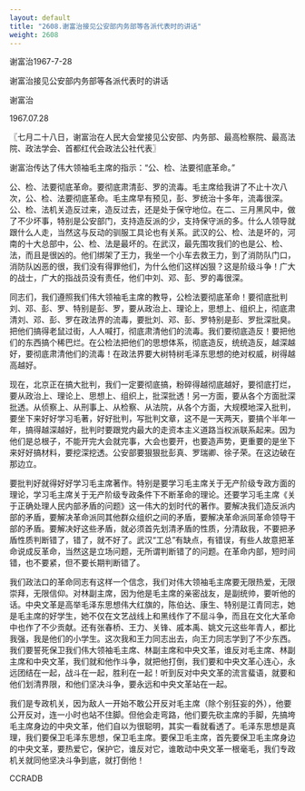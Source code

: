 ```yaml
---
layout: default
title: "2608.谢富治接见公安部内务部等各派代表时的讲话"
weight: 2608
---
```


谢富治1967-7-28

谢富治接见公安部内务部等各派代表时的讲话

谢富治

1967.07.28

〖七月二十八日，谢富治在人民大会堂接见公安部、内务部、最高检察院、最高法院、政法学会、首都红代会政法公社代表〗

谢富治传达了伟大领袖毛主席的指示：“公、检、法要彻底革命。”

公、检、法要彻底革命。要彻底肃清彭、罗的流毒。毛主席给我讲了不止十次八次，公、检、法要彻底革命。毛主席早有预见，彭、罗统治十多年，流毒很深。公、检、法机关造反过来，造反过去，还是处于保守地位。在二、三月黑风中，做了不少坏事，特别是公安部门，支持造反派的少，支持保守派的多。什么人领导就跟什么人走，当然这与反动的驯服工具论也有关系。武汉的公、检、法是坏的，河南的十大总部中，公、检、法是最坏的。在武汉，最先围攻我们的也是公、检、法，而且是很凶的。他们绑架了王力，我坐一个小车去救王力，到了消防队门口，消防队凶恶的很，我们没有得罪他们，为什么他们这样凶狠？这是阶级斗争！广大的战士，广大的指战员没有责任，他们中刘、邓、彭、罗的毒很深。

同志们，我们遵照我们伟大领袖毛主席的教导，公检法要彻底革命！要彻底批判刘、邓、彭、罗、特别是彭、罗，要从政治上、理论上，思想上、组织上，彻底肃清刘、邓、彭、罗在政法界的流毒，要批刘、邓、彭、罗特别是彭、罗批深批臭。把他们搞得老鼠过街，人人喊打，彻底肃清他们的流毒。我们要彻底造反！要把他们的东西搞个稀巴烂。在公检法把他们的思想体系，彻底造反，统统造反，越深越好，要彻底肃清他们的流毒！在政法界要大树特树毛泽东思想的绝对权威，树得越高越好。

现在，北京正在搞大批判，我们一定要彻底搞，粉碎得越彻底越好，要彻底打烂，要从政治上、理论上、思想上、组织上，批深批透！另一方面，要从各个方面批深批透。从侦察上、从刑事上、从检察、从法院，从各个方面，大规模地深入批判，要坐下来好好学习毛著，好好批判，写批判文章，这不是一天两天，要搞个半年一年，搞得越深越好，批判时要跟党内最大的走资本主义道路当权派联系起来。因为他们是总根子，不能开完大会就完事，大会也要开，也要造声势，更重要的是坐下来好好搞材料，要挖深挖透。公安部要狠狠批彭真、罗瑞卿、徐子荣。在这边破在那边立。

要批判好就得好好学习毛主席著作。特别是要学习毛主席关于无产阶级专政方面的理论，学习毛主席关于无产阶级专政条件下不断革命的理论。还要学习毛主席《关于正确处理人民内部矛盾的问题》这一伟大的划时代的著作。要解决我们造反派内部的矛盾，要解决革命派同其他群众组织之间的矛盾，要解决革命派同革命领导干部的矛盾。要解决好这些矛盾，就必须首先划清矛盾的性质，分清敌我，不要把矛盾性质判断错了，错了，就不好了。武汉“工总”有缺点，有错误，有些人故意把革命说成反革命，当然这是立场问题，无所谓判断错了的问题。在革命内部，短时间错，也不要紧，但不要长期判断错了。

我们政法口的革命同志有这样一个信念，我们对伟大领袖毛主席要无限热爱，无限崇拜，无限信仰。对林副主席，因为他是毛主席的亲密战友，是副统帅，要听他的话。中央文革是高举毛泽东思想伟大红旗的，陈伯达、康生、特别是江青同志，她是毛主席的好学生，她不仅在文艺战线上和黑线作了不屈斗争，而且在文化大革命中也作了不少贡献。还有张春桥、王力、关锋、戚本禹、姚文元这些年青人，都比我强，我是他们的小学生。这次我和王力同志出去，向王力同志学到了不少东西。我们要誓死保卫我们伟大领袖毛主席、林副主席和中央文革，谁反对毛主席、林副主席和中央文革，我们就和他作斗争，就把他打倒，我们要和中央文革心连心，永远团结在一起，战斗在一起，胜利在一起！听到反对中央文革的流言蜚语，就要和他们划清界限，和他们坚决斗争，要永远和中央文革站在一起。

我们是专政机关，因为敌人一开始不敢公开反对毛主席（除个别狂妄的外），他要公开反对，连一小时也站不住脚。但他会走弯路，他们要先砍主席的手脚，先搞垮毛主席身边的中央文革，他们自以为很聪明，其实一看就看透了。毛泽东思想是真理，我们要保卫毛泽东思想，保卫毛主席。要保卫毛主席，首先要保卫毛主席身边的中央文革，要热爱它，保护它，谁反对它，谁敢动中央文革一根毫毛，我们专政机关就同他坚决斗争到底，就打倒他！

CCRADB


